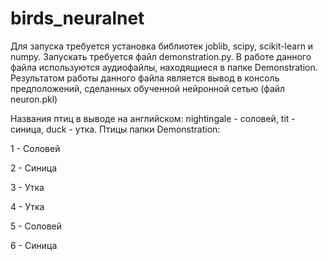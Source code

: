 # birds_neuralnet
Для запуска требуется установка библиотек joblib, scipy, scikit-learn и numpy.
Запускать требуется файл demonstration.py. 
В работе данного файла используются аудиофайлы, находящиеся в папке Demonstration.
Результатом работы данного файла является вывод в консоль предположений, сделанных обученной нейронной сетью (файл neuron.pkl)

Названия птиц в выводе на английском: nightingale - соловей, tit - синица, duck - утка. 
Птицы папки Demonstration:

1 - Соловей

2 - Синица

3 - Утка

4 - Утка

5 - Соловей

6 - Синица
